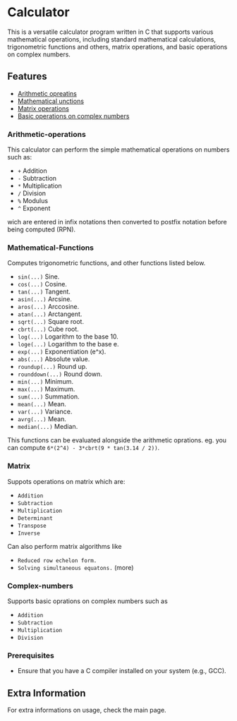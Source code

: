 # Calculator

This is a versatile calculator program written in C that supports various mathematical operations, including standard mathematical calculations, trigonometric functions and others, matrix operations,  and basic operations on complex numbers.

## Features

- [Arithmetic opreatins](#Arithmetic-operation)
- [Mathematical unctions](#Mathematical-Functions)
- [Matrix operations](#Matrix-oprations)
- [Basic operations on complex numbers](#Complex-numbers)



### Arithmetic-operations

This calculator can perform the simple mathematical operations on numbers such as: 

* `+` Addition
* `-` Subtraction
* `*` Multiplication
* `/` Division
* `%` Modulus
* `^` Exponent

wich are entered in infix notations then converted to postfix notation before being computed (RPN).

### Mathematical-Functions

Computes trigonometric functions, and other functions listed below.

* `sin(...)` Sine.
* `cos(...)` Cosine.
* `tan(...)` Tangent.
* `asin(...)` Arcsine.
* `aros(...)` Arccosine.
* `atan(...)` Arctangent.
* `sqrt(...)` Square root.
* `cbrt(...)` Cube root.
* `log(...)` Logarithm to the base 10.
* `loge(...)` Logarithm to the base e.
* `exp(...)` Exponentiation (e^x).
* `abs(...)` Absolute value.
* `roundup(...)` Round up.
* `rounddown(...)` Round down.
* `min(...)` Minimum.
* `max(...)` Maximum.
* `sum(...)` Summation.
* `mean(...)` Mean.
* `var(...)` Variance.
* `avrg(...)` Mean.
* `median(...)` Median.

This functions can be evaluated alongside the arithmetic oprations. eg. you can compute `6*(2^4) - 3*cbrt(9 * tan(3.14 / 2))`.

### Matrix

Suppots operations on matrix which are: 

* `Addition`
* `Subtraction`
* `Multiplication`
* `Determinant`
* `Transpose`
* `Inverse`

Can also perform matrix algorithms like
* `Reduced row echelon form.`
* `Solving simultaneous equatons.`
(more)

### Complex-numbers

Supports basic oprations on complex numbers such as

* `Addition`
* `Subtraction`
* `Multiplication`
* `Division`

### Prerequisites

- Ensure that you have a C compiler installed on your system (e.g., GCC).

## Extra Information
For extra informations on usage, check the main page.